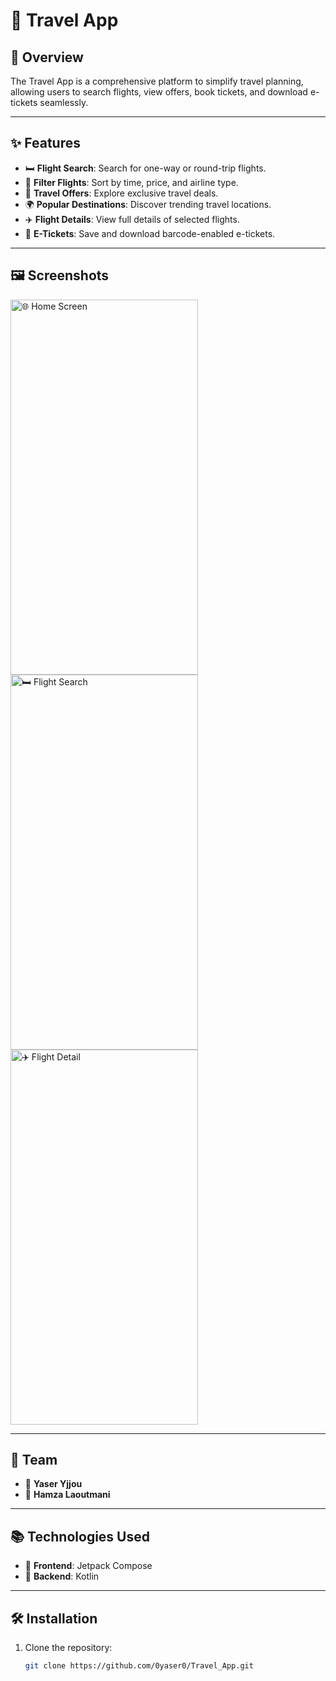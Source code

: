 # 🏢 Travel App

## 🔄 Overview
The Travel App is a comprehensive platform to simplify travel planning, allowing users to search flights, view offers, book tickets, and download e-tickets seamlessly.

---

## ✨ Features
- 🛏️ **Flight Search**: Search for one-way or round-trip flights.
- 🔀 **Filter Flights**: Sort by time, price, and airline type.
- 🌟 **Travel Offers**: Explore exclusive travel deals.
- 🌍 **Popular Destinations**: Discover trending travel locations.
- ✈️ **Flight Details**: View full details of selected flights.
- 📄 **E-Tickets**: Save and download barcode-enabled e-tickets.

---

## 🖼️ Screenshots
<div>
   
<img src="https://github.com/user-attachments/assets/2d3ee61d-4e47-400f-be3f-eefcc5493c88" alt="🌐 Home Screen" width="300" height="600">
<img src="https://github.com/user-attachments/assets/cbae00d9-187d-410b-8d8f-38efef7e5fda" alt="🛏️ Flight Search" width="300" height="600">
<img src="https://github.com/user-attachments/assets/59a39e7f-5a61-4010-9112-a3e55c10cba0" alt="✈️ Flight Detail" width="300" height="600">

</div>

---

## 👥 Team
- 🔹 **Yaser Yjjou**
- 🔹 **Hamza Laoutmani**

---

## 📚 Technologies Used
- 🔧 **Frontend**: Jetpack Compose
- 🔧 **Backend**: Kotlin

---

## 🛠️ Installation
1. Clone the repository:
   ```bash
   git clone https://github.com/0yaser0/Travel_App.git
   ```


